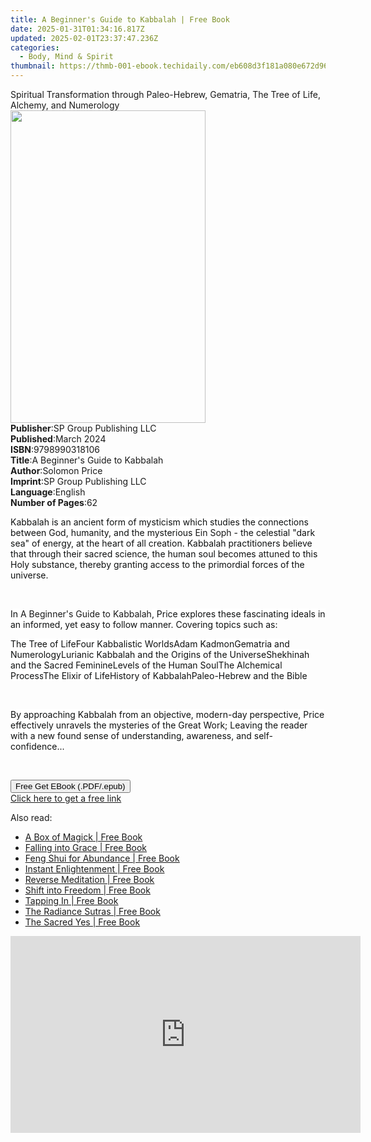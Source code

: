```yaml
---
title: A Beginner's Guide to Kabbalah | Free Book
date: 2025-01-31T01:34:16.817Z
updated: 2025-02-01T23:37:47.236Z
categories:
  - Body, Mind & Spirit
thumbnail: https://thmb-001-ebook.techidaily.com/eb608d3f181a080e672d969e1e79ae1718631de2b677c4209837de0e4c714026.jpg
---
```

<main id="book-container">
  <div class="flex flex-col">
    <div class="book-brief flex-1 py-6 px-4 sm:p-6 md:py-10 md:px-8">
      <!-- brief-->
      <div class="book-brief-main">
        Spiritual Transformation through Paleo-Hebrew, Gematria, The Tree of
        Life, Alchemy, and Numerology
      </div>
    </div>
    <div
      class="book-meta-info flex-1 grid gap-4 col-start-1 col-end-3 row-start-1 sm:mb-6 sm:grid-cols-4 lg:gap-6 lg:col-start-2 lg:row-end-6 lg:row-span-6 lg:mb-0"
    >
      <div
        class="book-meta-info-left place-content-center mt-4 p-4 text-sm leading-6 col-start-2 col-span-2 dark:text-slate-400"
      >
        <img
          class="w-full h-500 object-cover rounded-lg sm:h-255 sm:col-span-2 lg:col-span-full"
          src="https://img-001-ebook.techidaily.com/5a7ce4c99e7238891492f18a4fb4a2fd9184d13556fb8cf444b4d4d5ea1c59a3.jpg"
          alt=""
          width="312"
          height="500"
        />
      </div>
      <div
        class="book-meta-info-right mt-2 col-start-1 row-start-2 col-span-3 self-center"
      >
        <!-- meta data  -->
        <div class="flex flex-col px-4 md:px-8">
          <div class="flex-1">
            <strong>Publisher</strong>:<span class="px-2"
              >SP Group Publishing LLC</span
            >
          </div>
          <div class="flex-1">
            <strong>Published</strong>:<span class="px-2">March 2024</span>
          </div>
          <div class="flex-1">
            <strong>ISBN</strong>:<span class="px-2">9798990318106</span>
          </div>
          <div class="flex-1">
            <strong>Title</strong>:<span class="px-2"
              >A Beginner&#39;s Guide to Kabbalah</span
            >
          </div>
          <div class="flex-1">
            <strong>Author</strong>:<span class="px-2">Solomon Price</span>
          </div>
          <div class="flex-1">
            <strong>Imprint</strong>:<span class="px-2"
              >SP Group Publishing LLC</span
            >
          </div>
          <div class="flex-1">
            <strong>Language</strong>:<span class="px-2">English</span>
          </div>
          <div class="flex-1">
            <strong>Number of Pages</strong>:<span class="px-2">62</span>
          </div>
        </div>
      </div>
    </div>
    <div class="book-description flex-1 py-6 px-4 sm:p-6 md:py-10 md:px-8">
      <div class="book-description-main">
        <div accordion-content="" id="description">
          <p>
            <span
              style="
                background-color: rgb(255, 255, 255);
                color: rgb(15, 17, 17);
              "
              >Kabbalah is an ancient form of mysticism which studies the
              connections between God, humanity, and the mysterious&nbsp;</span
            >Ein Soph&nbsp;<span
              style="
                background-color: rgb(255, 255, 255);
                color: rgb(15, 17, 17);
              "
              >- the celestial "dark sea" of energy, at the heart of all
              creation. Kabbalah practitioners believe that through their sacred
              science, the human soul becomes&nbsp;</span
            >attuned<span
              style="
                background-color: rgb(255, 255, 255);
                color: rgb(15, 17, 17);
              "
              >&nbsp;to this Holy substance, thereby granting access to the
              primordial forces of the universe.</span
            >
          </p>
          <p><br /></p>
          <p>
            <span
              style="
                background-color: rgb(255, 255, 255);
                color: rgb(15, 17, 17);
              "
              >In&nbsp;</span
            >A Beginner's Guide to Kabbalah<span
              style="
                background-color: rgb(255, 255, 255);
                color: rgb(15, 17, 17);
              "
              >, Price explores these fascinating ideals in an informed, yet
              easy to follow manner. Covering topics such as:</span
            >
          </p>
          <span contenteditable="false" class="ql-ui"></span
          ><span
            style="background-color: rgb(255, 255, 255); color: rgb(15, 17, 17)"
            >The Tree of Life</span
          ><span contenteditable="false" class="ql-ui"></span
          ><span
            style="background-color: rgb(255, 255, 255); color: rgb(15, 17, 17)"
            >Four Kabbalistic Worlds</span
          ><span contenteditable="false" class="ql-ui"></span
          ><span
            style="background-color: rgb(255, 255, 255); color: rgb(15, 17, 17)"
            >Adam Kadmon</span
          ><span contenteditable="false" class="ql-ui"></span
          ><span
            style="background-color: rgb(255, 255, 255); color: rgb(15, 17, 17)"
            >Gematria and Numerology</span
          ><span contenteditable="false" class="ql-ui"></span
          ><span
            style="background-color: rgb(255, 255, 255); color: rgb(15, 17, 17)"
            >Lurianic Kabbalah and the Origins of the Universe</span
          ><span contenteditable="false" class="ql-ui"></span
          ><span
            style="background-color: rgb(255, 255, 255); color: rgb(15, 17, 17)"
            >Shekhinah and the Sacred Feminine</span
          ><span contenteditable="false" class="ql-ui"></span
          ><span
            style="background-color: rgb(255, 255, 255); color: rgb(15, 17, 17)"
            >Levels of the Human Soul</span
          ><span contenteditable="false" class="ql-ui"></span
          ><span
            style="background-color: rgb(255, 255, 255); color: rgb(15, 17, 17)"
            >The Alchemical Process</span
          ><span contenteditable="false" class="ql-ui"></span
          ><span
            style="background-color: rgb(255, 255, 255); color: rgb(15, 17, 17)"
            >The Elixir of Life</span
          ><span contenteditable="false" class="ql-ui"></span
          ><span
            style="background-color: rgb(255, 255, 255); color: rgb(15, 17, 17)"
            >History of Kabbalah</span
          ><span contenteditable="false" class="ql-ui"></span
          ><span
            style="background-color: rgb(255, 255, 255); color: rgb(15, 17, 17)"
            >Paleo-Hebrew and the Bible</span
          >
          <p><br /></p>
          <p>
            <span
              style="
                background-color: rgb(255, 255, 255);
                color: rgb(15, 17, 17);
              "
              >By approaching Kabbalah from an objective, modern-day
              perspective, Price effectively unravels the mysteries of the Great
              Work; Leaving the reader with a new found sense of understanding,
              awareness, and self-confidence...</span
            >
          </p>
          <p><br /></p>
        </div>
        <div class="accordion-fader"></div>
      </div>
    </div>
    <div class="book-excerpts flex-1 py-6 px-4 sm:p-6 md:py-10 md:px-8"></div>
    <div
      class="book-about-author flex-1 py-6 px-4 sm:p-6 md:py-10 md:px-8"
    ></div>
    <div class="book-free-get flex-1 py-6 px-4 sm:p-6 md:py-10 md:px-8">
      <button
        id="btn-free-get"
        class="bg-blue-500 hover:bg-blue-700 text-white font-bold py-2 px-4 rounded"
      >
        Free Get EBook (.PDF/.epub)
      </button>
      <div id="countdown-display" class="px-2 text-lg mt-2"></div>
      <a
        id="free-link"
        class="hidden bg-blue-500 hover:bg-blue-700 text-white font-bold py-2 px-4 rounded"
        href="https://www.ebooks.com/en-us/book/211374428/a-beginner-s-guide-to-kabbalah/solomon-price/"
        target="_blank"
        >Click here to get a free link</a
      >
    </div>
    <script>
      let countdownTime = 0;
      let countdownInterval = null;
      document
        .getElementById('btn-free-get')
        .addEventListener('click', startCountdown);
      function startCountdown() {
        countdownTime = new Date().getTime() + 60000 * 3;
        countdownInterval = setInterval(updateCountdown, 1000);
        document.getElementById('btn-free-get').disabled = true;
        document
          .getElementById('btn-free-get')
          .classList.add('bg-gray-500', 'cursor-not-allowed');
      }
      function updateCountdown() {
        let currentTime = new Date().getTime();
        let timeLeft = countdownTime - currentTime;
        let secondsLeft = Math.floor(timeLeft / 1000);
        document.getElementById('countdown-display').innerHTML =
          `Remaining time: ${secondsLeft} seconds.`;
        if (secondsLeft <= 0) {
          clearInterval(countdownInterval);
          document.getElementById('btn-free-get').classList.add('hidden');
          document.getElementById('free-link').classList.remove('hidden');
          document.getElementById('countdown-display').innerHTML = '';
        }
      }
    </script>
  </div>
</main>

<ins class="adsbygoogle"
      style="display:block"
      data-ad-client="ca-pub-7571918770474297"
      data-ad-slot="8358498916"
      data-ad-format="auto"
      data-full-width-responsive="true"></ins>
    

<span class="atpl-alsoreadstyle">Also read:</span>
<div><ul>
<li><a href="https://novels-ebooks.techidaily.com/210761832-9781649630612-a-box-of-magick/"><u>A Box of Magick | Free Book</u></a></li>
<li><a href="https://novels-ebooks.techidaily.com/210761846-9781604073324-falling-into-grace/"><u>Falling into Grace | Free Book</u></a></li>
<li><a href="https://novels-ebooks.techidaily.com/210761835-9781591798910-feng-shui-for-abundance/"><u>Feng Shui for Abundance | Free Book</u></a></li>
<li><a href="https://novels-ebooks.techidaily.com/210761837-9781591798514-instant-enlightenment/"><u>Instant Enlightenment | Free Book</u></a></li>
<li><a href="https://novels-ebooks.techidaily.com/210761840-9781649631060-reverse-meditation/"><u>Reverse Meditation | Free Book</u></a></li>
<li><a href="https://novels-ebooks.techidaily.com/210761831-9781622033898-shift-into-freedom/"><u>Shift into Freedom | Free Book</u></a></li>
<li><a href="https://novels-ebooks.techidaily.com/210761834-9781591798781-tapping-in/"><u>Tapping In | Free Book</u></a></li>
<li><a href="https://novels-ebooks.techidaily.com/210761844-9781622031665-the-radiance-sutras/"><u>The Radiance Sutras | Free Book</u></a></li>
<li><a href="https://novels-ebooks.techidaily.com/210761839-9781591799016-the-sacred-yes/"><u>The Sacred Yes | Free Book</u></a></li>
</ul></div>

<!-- affiliate ads begin -->
<iframe width="560" height="315" src="https://www.youtube.com/embed/YpnYKIrpgZQ?si=94zicAHp1CH-0oso" title="YouTube video player" frameborder="0" allow="accelerometer; autoplay; clipboard-write; encrypted-media; gyroscope; picture-in-picture; web-share" referrerpolicy="strict-origin-when-cross-origin" allowfullscreen></iframe>
<!-- affiliate ads end -->

